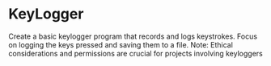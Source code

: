# KeyLogger
Create a basic keylogger program that records and logs keystrokes. Focus on logging the keys pressed and saving them to a file. Note: Ethical considerations and permissions are crucial for projects involving keyloggers
